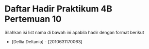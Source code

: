 # Daftar Hadir Praktikum 4B Pertemuan 10
Silahkan isi list nama di bawah ini apabila hadir dengan format berikut

- [Dellia Deltania] - [2010631170063]
